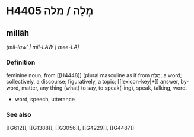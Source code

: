 # H4405 מִלָּה / מלה

## millâh

_(mil-law' | mil-LAW | mee-LA)_

### Definition

feminine noun; from [[H4448]] (plural masculine as if from מִלֶּה; a word; collectively, a discourse; figuratively, a topic; [[lexicon-key|+]] answer, by-word, matter, any thing (what) to say, to speak(-ing), speak, talking, word.

- word, speech, utterance
### See also

[[G612]], [[G1388]], [[G3056]], [[G4229]], [[G4487]]

